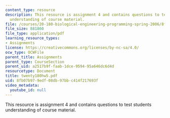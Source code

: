 ```yaml
---
content_type: resource
description: This resource is assignment 4 and contains questions to test students
  understanding of course material.
file: /courses/20-180-biological-engineering-programming-spring-2006/8fb07b979edf08db97bbc414f217693f_twenty180hw5.pdf
file_size: 881860
file_type: application/pdf
learning_resource_types:
- Assignments
license: https://creativecommons.org/licenses/by-nc-sa/4.0/
ocw_type: OCWFile
parent_title: Assignments
parent_type: CourseSection
parent_uid: a2517b9f-faab-1dce-9594-95a646dc6d4d
resourcetype: Document
title: twenty180hw5.pdf
uid: 8fb07b97-9edf-08db-97bb-c414f217693f
video_metadata:
  youtube_id: null
---
```

This resource is assignment 4 and contains questions to test students understanding of course material.